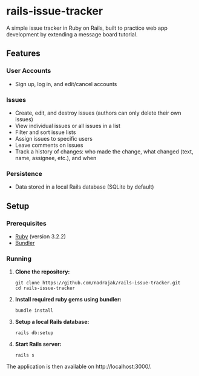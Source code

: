 # rails-issue-tracker
A simple issue tracker in Ruby on Rails, built to practice web app development by extending a message board tutorial.

## Features
### User Accounts
- Sign up, log in, and edit/cancel accounts
### Issues
- Create, edit, and destroy issues (authors can only delete their own issues)
- View individual issues or all issues in a list
- Filter and sort issue lists
- Assign issues to specific users
- Leave comments on issues
- Track a history of changes: who made the change, what changed (text, name, assignee, etc.), and when
### Persistence
- Data stored in a local Rails database (SQLite by default)

## Setup
### Prerequisites
- [Ruby](https://www.ruby-lang.org/en/) (version 3.2.2)
- [Bundler](https://bundler.io/)
### Running
1. **Clone the repository:**
    ```
    git clone https://github.com/nadrajak/rails-issue-tracker.git
    cd rails-issue-tracker
    ```
2. **Install required ruby gems using bundler:**
    ```
    bundle install
    ```
3. **Setup a local Rails database:**
    ```
    rails db:setup
    ```
4. **Start Rails server:**
    ```
    rails s
    ```

The application is then available on http://localhost:3000/.
